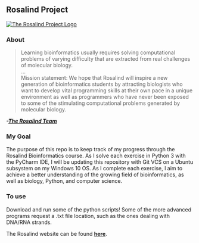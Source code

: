 ## Rosalind Project
[![The Rosalind Project Logo](http://rosalind.info/static/img/logo.png?v=1526042457)](http://rosalind.info/)
### About
>Learning bioinformatics usually requires solving computational problems of varying difficulty that are extracted from real challenges of molecular biology. <br>
>... <br>
Mission statement: We hope that Rosalind will inspire a new generation of bioinformatics students by attracting biologists who want to develop vital programming skills at their own pace in a unique environment as well as programmers who have never been exposed to some of the stimulating computational problems generated by molecular biology.

***\-[The Rosalind Team](http://rosalind.info/about/)***

### My Goal
The purpose of this repo is to keep track of my progress through the Rosalind Bioinformatics course. As I solve each exercise in Python 3 with the PyCharm IDE, I will be updating this repository with Git VCS on a Ubuntu subsystem on my Windows 10 OS. As I complete each exercise, I aim to achieve a better understanding of the growing field of bioinformatics, as well as biology, Python, and computer science.

### To use
Download and run some of the python scripts! Some of the more advanced programs request a .txt file location, such as the ones dealing with DNA/RNA strands.

The Rosalind website can be found **[here](http://rosalind.info/)**.
